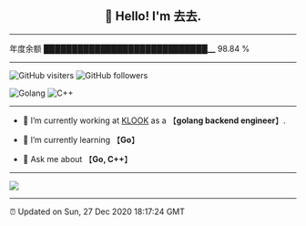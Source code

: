 
<h2 align="center">👋 Hello! I'm 去去.</h2>

---

年度余额    █████████████████████████████▁   98.84 %

---

![GitHub visiters](https://visitor-badge.glitch.me/badge?page_id=zhulingbiezhi.zhulingbiezhi)
![GitHub followers](https://img.shields.io/github/followers/zhulingbiezhi?label=Follow&style=social)

![Golang](https://img.shields.io/badge/-Golang-8fcfd1?style=plastic&logo=Golang)
![C++](https://img.shields.io/badge/-C++-8fcfd1?style=plastic&logo=C++)

---

- 🔭 I’m currently working at [KLOOK](https://www.klook.com) as a 【**golang backend engineer**】.

- 🌱 I’m currently learning 【**Go**】

- 💬 Ask me about 【**Go, C++**】

---

![](https://github-readme-stats.vercel.app/api?username=zhulingbiezhi&theme=dark)

---

⏰ Updated on Sun, 27 Dec 2020 18:17:24 GMT
